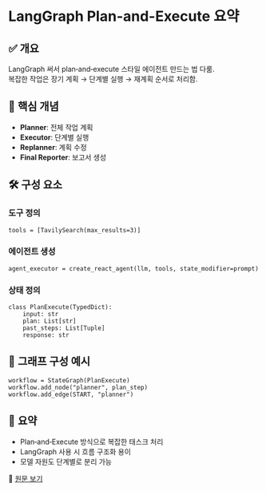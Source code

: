 <!DOCTYPE html>
<html lang="ko">
<head>
  <meta charset="UTF-8" />
  <title>LangGraph Plan-and-Execute 요약</title>
</head>
<body>
  <h1>LangGraph Plan-and-Execute 요약</h1>

  <h2>✅ 개요</h2>
  <p>LangGraph 써서 plan‑and‑execute 스타일 에이전트 만드는 법 다룸.<br>
  복잡한 작업은 장기 계획 → 단계별 실행 → 재계획 순서로 처리함.</p>

  <h2>🧠 핵심 개념</h2>
  <ul>
    <li><strong>Planner</strong>: 전체 작업 계획</li>
    <li><strong>Executor</strong>: 단계별 실행</li>
    <li><strong>Replanner</strong>: 계획 수정</li>
    <li><strong>Final Reporter</strong>: 보고서 생성</li>
  </ul>

  <h2>🛠 구성 요소</h2>
  <h3>도구 정의</h3>
  <pre><code>tools = [TavilySearch(max_results=3)]</code></pre>

  <h3>에이전트 생성</h3>
  <pre><code>agent_executor = create_react_agent(llm, tools, state_modifier=prompt)</code></pre>

  <h3>상태 정의</h3>
  <pre><code>class PlanExecute(TypedDict):
    input: str
    plan: List[str]
    past_steps: List[Tuple]
    response: str</code></pre>

  <h2>🔁 그래프 구성 예시</h2>
  <pre><code>workflow = StateGraph(PlanExecute)
workflow.add_node("planner", plan_step)
workflow.add_edge(START, "planner")</code></pre>

  <h2>📌 요약</h2>
  <ul>
    <li>Plan‑and‑Execute 방식으로 복잡한 태스크 처리</li>
    <li>LangGraph 사용 시 흐름 구조화 용이</li>
    <li>모델 자원도 단계별로 분리 가능</li>
  </ul>

  <p>🔗 <a href="https://wikidocs.net/270688" target="_blank">원문 보기</a></p>
</body>
</html>
